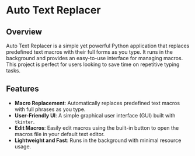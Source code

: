 # Auto Text Replacer

## Overview
Auto Text Replacer is a simple yet powerful Python application that replaces predefined text macros with their full forms as you type. It runs in the background and provides an easy-to-use interface for managing macros. This project is perfect for users looking to save time on repetitive typing tasks.

## Features
- **Macro Replacement**: Automatically replaces predefined text macros with full phrases as you type.
- **User-Friendly UI**: A simple graphical user interface (GUI) built with `tkinter`.
- **Edit Macros**: Easily edit macros using the built-in button to open the macros file in your default text editor.
- **Lightweight and Fast**: Runs in the background with minimal resource usage.